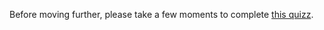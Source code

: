 Before moving further, please take a few moments to complete [this quizz](https://forms.gle/98wYtQwNosCLRqVo7).
